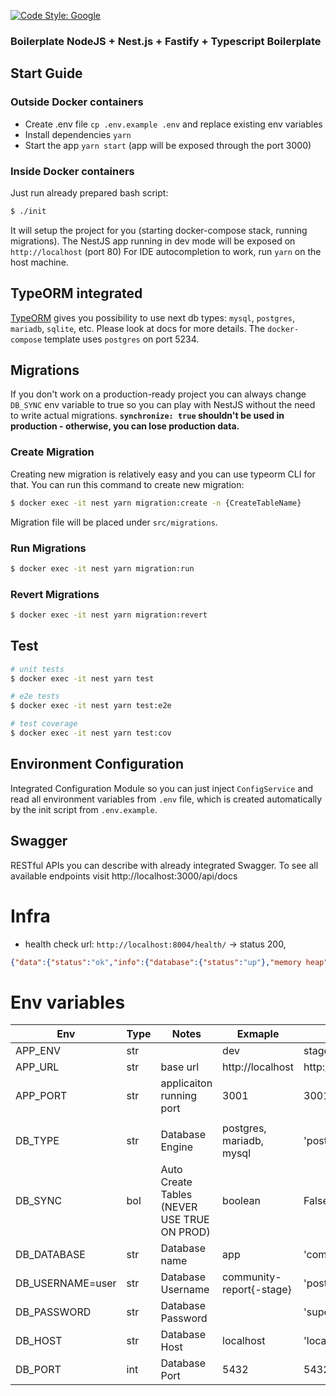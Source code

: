 
[![Code Style: Google](https://img.shields.io/badge/code%20style-google-blueviolet.svg)](https://github.com/google/gts)


### Boilerplate NodeJS + Nest.js + Fastify + Typescript Boilerplate

## Start Guide

### Outside Docker containers

- Create .env file `cp .env.example .env` and replace existing env variables
- Install dependencies `yarn`
- Start the app `yarn start` (app will be exposed through the port 3000)

### Inside Docker containers
Just run already prepared bash script:
```bash
$ ./init
```
It will setup the project for you (starting docker-compose stack, running migrations).
The NestJS app running in dev mode will be exposed on `http://localhost` (port 80)
For IDE autocompletion to work, run `yarn` on the host machine.

## TypeORM integrated

[TypeORM](http://typeorm.io/) gives you possibility to use next db types:
`mysql`, `postgres`, `mariadb`, `sqlite`, etc. Please look at docs for more details.
The `docker-compose` template uses `postgres` on port 5234.

## Migrations
If you don't work on a production-ready project you can always change `DB_SYNC` env variable to true so you can play with NestJS without the need to write actual migrations.
**`synchronize: true` shouldn't be used in production - otherwise, you can lose production data.**

### Create Migration
Creating new migration is relatively easy and you can use typeorm CLI for that. You can run this command to create new migration:
```bash
$ docker exec -it nest yarn migration:create -n {CreateTableName}
```
Migration file will be placed under `src/migrations`.

### Run Migrations
```bash
$ docker exec -it nest yarn migration:run
```
### Revert Migrations
```bash
$ docker exec -it nest yarn migration:revert
```

## Test

```bash
# unit tests
$ docker exec -it nest yarn test

# e2e tests
$ docker exec -it nest yarn test:e2e

# test coverage
$ docker exec -it nest yarn test:cov
```

## Environment Configuration

Integrated Configuration Module so you can just inject `ConfigService`
and read all environment variables from `.env` file, which is created automatically by the init script from `.env.example`.

## Swagger

RESTful APIs you can describe with already integrated Swagger.
To see all available endpoints visit http://localhost:3000/api/docs


# Infra
- health check url: `http://localhost:8004/health/` -> status 200, 
```json 
{"data":{"status":"ok","info":{"database":{"status":"up"},"memory heap":{"status":"up"},"memory RSS":{"status":"up"},"disk health":{"status":"up"}},"error":{},"details":{"database":{"status":"up"},"memory heap":{"status":"up"},"memory RSS":{"status":"up"},"disk health":{"status":"up"}}}}
```


# Env variables
| Env                                  | Type | Notes                                 | Exmaple                             | Default                          |
|--------------------------------------|------|---------------------------------------|-------------------------------------|----------------------------------|
| APP_ENV                              | str  |                                       | dev | stage | prod                  | dev                              |
| APP_URL                              | str  | base url                              | http://localhost                    | http://localhost                 |
| APP_PORT                             | str  | applicaiton running port              | 3001                                | 3001                             |
|                                      |
| DB_TYPE                              | str  | Database Engine                       | postgres, mariadb, mysql            | 'postgres'                       |
| DB_SYNC                              | bol  | Auto Create Tables (NEVER USE TRUE ON PROD) | boolean                       | False                            |
| DB_DATABASE                          | str  | Database name                         | app                                 | 'community-report                |
| DB_USERNAME=user                     | str  | Database Username                     | community-report{-stage}            | 'postgres                        |
| DB_PASSWORD                          | str  | Database Password                     |                                     | 'supersecretpassword             |
| DB_HOST                              | str  | Database Host                         | localhost                           | 'localhost                       |
| DB_PORT                              | int  | Database Port                         | 5432                                | 5432                             |


